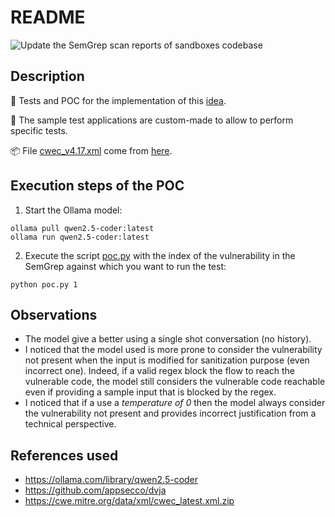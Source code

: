 # README

![Update the SemGrep scan reports of sandboxes codebase](https://github.com/righettod/toolbox-codescan/actions/workflows/update_sandbox_semgrep_scan_reports.yml/badge.svg?branch=main)

## Description

🔬 Tests and POC for the implementation of this [idea](https://github.com/righettod/toolbox-codescan/issues/2).

🐞 The sample test applications are custom-made to allow to perform specific tests.

📦 File [cwec_v4.17.xml](cwec_v4.17.xml) come from [here](https://cwe.mitre.org/data/xml/cwec_latest.xml.zip).

## Execution steps of the POC

1. Start the Ollama model:

```shell
ollama pull qwen2.5-coder:latest
ollama run qwen2.5-coder:latest
```

2. Execute the script [poc.py](poc.py) with the index of the vulnerability in the SemGrep against which you want to run the test:

```shell
python poc.py 1
```

## Observations

* The model give a better using a single shot conversation (no history).
* I noticed that the model used is more prone to consider the vulnerability not present when the input is modified for sanitization purpose (even incorrect one). Indeed, if a valid regex block the flow to reach the vulnerable code, the model still considers the vulnerable code reachable even if providing a sample input that is blocked by the regex.
* I noticed that if a use a *temperature of 0* then the model always consider the vulnerability not present and provides incorrect justification from a technical perspective.

## References used

* <https://ollama.com/library/qwen2.5-coder>
* <https://github.com/appsecco/dvja>
* <https://cwe.mitre.org/data/xml/cwec_latest.xml.zip>
